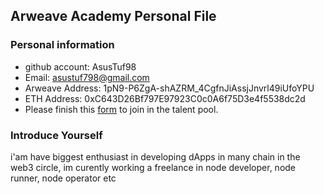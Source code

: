 ## Arweave Academy Personal File

### Personal information

- github account: AsusTuf98
- Email: asustuf798@gmail.com
- Arweave Address: 1pN9-P6ZgA-shAZRM_4CgfnJiAssjJnvrl49iUfoYPU
- ETH Address: 0xC643D26Bf797E97923C0c0A6f75D3e4f5538dc2d
- Please finish this [form](https://docs.google.com/forms/d/e/1FAIpQLSfWA5fIIcBgmRppm3jNz5vmf9Mai_QMVil-2pO4r7YKn_Zhtw/viewform?usp=sf_link) to join in the talent pool.

### Introduce Yourself
 i'am have biggest enthusiast in developing dApps in many chain in the web3 circle, im curently working a freelance in node developer, node runner, node operator etc